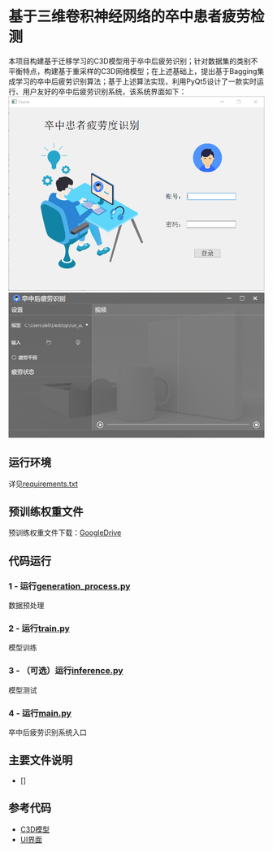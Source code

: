# 基于三维卷积神经网络的卒中患者疲劳检测
本项目构建基于迁移学习的C3D模型用于卒中后疲劳识别；针对数据集的类别不平衡特点，构建基于重采样的C3D网络模型；在上述基础上，提出基于Bagging集成学习的卒中后疲劳识别算法；基于上述算法实现，利用PyQt5设计了一款实时运行、用户友好的卒中后疲劳识别系统，该系统界面如下：
![Image](imgs/用户登陆界面.png)
![Image](imgs/疲劳检测界面.png)
## 运行环境
详见[requirements.txt](requirements.txt)
## 预训练权重文件
预训练权重文件下载：[GoogleDrive](https://drive.google.com/file/d/1mdx4nfkFODHV8RXV8489CWlTY5yx1FK8/view?usp=drive_link)
## 代码运行
### 1 - 运行[generation_process.py](train/generation_process.py)
数据预处理
### 2 - 运行[train.py](train/train.py)
模型训练
### 3 - （可选）运行[inference.py](train/inference.py)
模型测试
### 4 - 运行[main.py](main.py)
卒中后疲劳识别系统入口
## 主要文件说明
+ []
## 参考代码
+ [C3D模型](https://github.com/jfzhang95/pytorch-video-recognition.git)
+ [UI界面](https://github.com/Javacr/PyQt5-YOLOv5.git)

